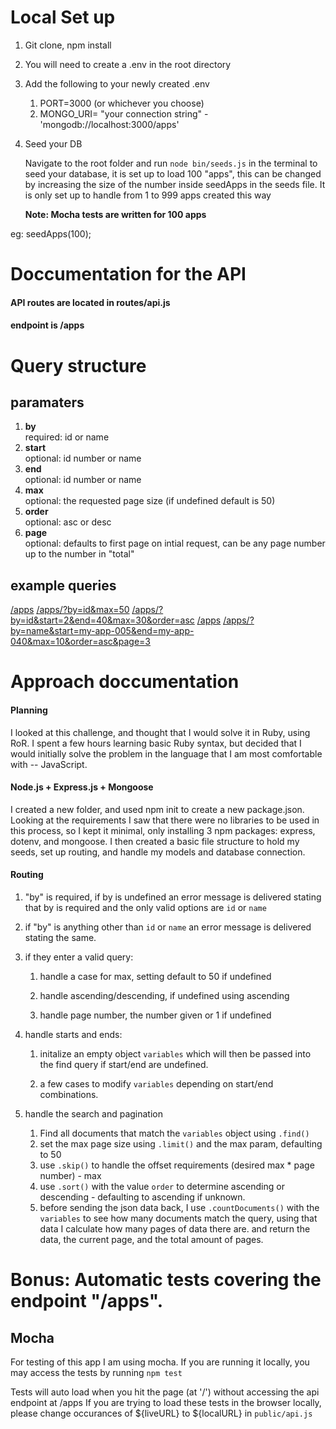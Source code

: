 # Local Set up
1. Git clone, npm install
2. You will need to create a .env in the root directory
3. Add the following to your newly created .env
    1. PORT=3000 (or whichever you choose)
    2. MONGO_URI= "your connection string"
        -'mongodb://localhost:3000/apps'
4. Seed your DB

      Navigate to the root folder and run `node bin/seeds.js` in the terminal to seed your database, it is set up to load 100 "apps", this can be changed by increasing the size of the number inside seedApps in the seeds file. 
            It is only set up to handle from 1 to 999 apps created this way


      <b>Note: Mocha tests are written for 100 apps</b>

eg: seedApps(100);

# Doccumentation for the API
#### API routes are located in routes/api.js
#### endpoint is /apps

# Query structure
  ## paramaters
  1. <b>by</b><br>
    required: id or name
  2. <b>start</b><br>
    optional: id number or name
  3. <b>end</b><br>
    optional: id number or name
  4. <b>max</b><br>
    optional: the requested page size (if undefined default is 50)
  5. <b>order</b><br>
    optional: asc or desc
  6. <b>page</b><br>
    optional: defaults to first page on intial request, can be any page number up to the number in "total"



  ## example queries

[/apps](https://paginationmdlive.herokuapp.com/apps)
[/apps/?by=id&max=50](https://paginationmdlive.herokuapp.com/apps/?by=id&max=50)
[/apps/?by=id&start=2&end=40&max=30&order=asc](https://paginationmdlive.herokuapp.com/apps/?by=id&start=2&end=40&max=30&order=asc)
[/apps](https://paginationmdlive.herokuapp.com/apps)
[/apps/?by=name&start=my-app-005&end=my-app-040&max=10&order=asc&page=3](https://paginationmdlive.herokuapp.com/apps/?by=name&start=my-app-005&end=my-app-040&max=10&order=asc&page=3)

# Approach doccumentation
#### Planning
  I looked at this challenge, and thought that I would solve it in Ruby, using RoR. I spent a few hours learning basic Ruby syntax, but decided that I would initially solve the problem in the language that I am most comfortable with -- JavaScript.

#### Node.js + Express.js + Mongoose
  I created a new folder, and used npm init to create a new package.json. Looking at the requirements I saw that there were no libraries to be used in this process, so I kept it minimal, only installing 3 npm packages: express, dotenv, and mongoose. I then created a basic file structure to hold my seeds, set up routing, and handle my models and database connection.

#### Routing
  1. "by" is required, if by is undefined an error message is delivered stating that by is required and the only valid options are `id` or `name`
  2. if "by" is anything other than `id` or `name` an error message is delivered stating the same.
  3. if they enter a valid query:

      1. handle a case for max, setting default to 50 if undefined

      2. handle ascending/descending, if undefined using ascending

      3. handle page number, the number given or 1 if undefined

  4. handle starts and ends: 


      1. initalize an empty object `variables` which will then be passed into the find query if start/end are undefined. 
        
      2. a few cases to modify `variables` depending on start/end combinations.

  5. handle the search and pagination

      1. Find all documents that match the `variables` object using `.find()`
      2. set the max page size using `.limit()` and the max param, defaulting to 50
      3. use `.skip()` to handle the offset requirements (desired max * page number) - max
      4. use `.sort()` with the value `order` to determine ascending or descending - defaulting to ascending if unknown.
      5. before sending the json data back, I use `.countDocuments()` with the `variables` to see how many documents match the query, using that data I calculate how many pages of data there are. and return the data, the current page, and the total amount of pages.






# Bonus: Automatic tests covering the endpoint "/apps".

## Mocha
For testing of this app I am using mocha.
If you are running it locally, you may access the tests by running `npm test`


Tests will auto load when you hit the page (at '/') without accessing the api endpoint at /apps
If you are trying to load these tests in the browser locally, please change occurances of ${liveURL} to ${localURL} in `public/api.js`